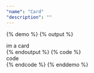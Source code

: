 ```yaml
---
"name": "Card"
"description": ""
---
```


{% demo %}
{% output %}
<div class="card">im a card</div>
{% endoutput %}
{% code %}
<div>code</div>
{% endcode %}
{% enddemo %}
